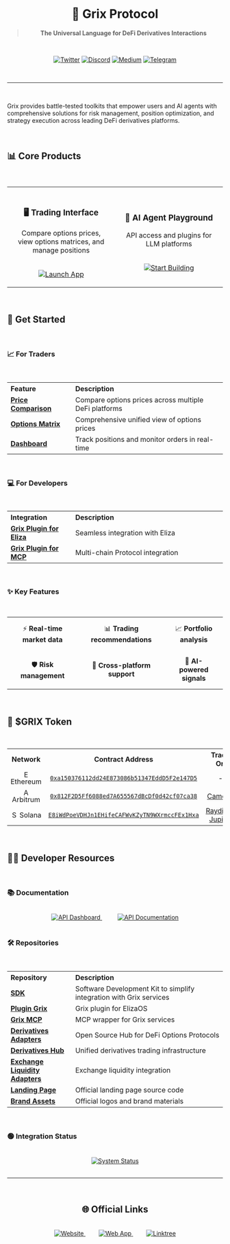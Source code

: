 # <div align="center">🔮 Grix Protocol</div>

<div align="center">

> **The Universal Language for DeFi Derivatives Interactions**

<br/>

[![Twitter](https://img.shields.io/badge/Twitter-1DA1F2?style=for-the-badge&logo=twitter&logoColor=white)](https://x.com/GrixFinance)
[![Discord](https://img.shields.io/badge/Discord-7289DA?style=for-the-badge&logo=discord&logoColor=white)](https://t.co/YPGAhKlcUV)
[![Medium](https://img.shields.io/badge/Medium-12100E?style=for-the-badge&logo=medium&logoColor=white)](https://medium.com/@grixfinance)
[![Telegram](https://img.shields.io/badge/Telegram-2CA5E0?style=for-the-badge&logo=telegram&logoColor=white)](https://t.me/grixfinance)

</div>

<br/>

---

<br/>

Grix provides battle-tested toolkits that empower users and AI agents with comprehensive solutions for risk management, position optimization, and strategy execution across leading DeFi derivatives platforms.

<br/>

## 📊 Core Products

<br/>

<table>
  <tr>
    <td width="50%" align="center" style="padding: 20px;">
      <h3>🖥️ Trading Interface</h3>
      <p>Compare options prices, view options matrices, and manage positions</p>
      <br/>
      <a href="https://app.grix.finance">
        <img src="https://img.shields.io/badge/Launch_App-2ea44f?style=for-the-badge&logo=app-store&logoColor=white" alt="Launch App">
      </a>
    </td>
    <td width="50%" align="center" style="padding: 20px;">
      <h3>🤖 AI Agent Playground</h3>
      <p>API access and plugins for LLM platforms</p>
      <br/>
      <a href="https://app.grix.finance/calypso/lobby">
        <img src="https://img.shields.io/badge/Start_Building-4A154B?style=for-the-badge&logo=code&logoColor=white" alt="Start Building">
      </a>
    </td>
  </tr>
</table>

<br/>

## 🚀 Get Started

<br/>

### 📈 For Traders

<br/>

<table>
  <tr>
    <th align="left" width="30%">Feature</th>
    <th align="left">Description</th>
  </tr>
  <tr>
    <td>
      <a href="https://app.grix.finance/trade?positionType=long&asset=BTC&optionType=call&tradeType=vanilla">
        <b>Price Comparison</b>
      </a>
    </td>
    <td>Compare options prices across multiple DeFi platforms</td>
  </tr>
  <tr>
    <td>
      <a href="https://app.grix.finance/optionsMatrix?asset=BTC&optionType=call">
        <b>Options Matrix</b>
      </a>
    </td>
    <td>Comprehensive unified view of options prices</td>
  </tr>
  <tr>
    <td>
      <a href="https://app.grix.finance/portfolio?ordersTableType=LiveOrders">
        <b>Dashboard</b>
      </a>
    </td>
    <td>Track positions and monitor orders in real-time</td>
  </tr>
</table>

<br/>

### 💻 For Developers

<br/>

<table>
  <tr>
    <th align="left" width="30%">Integration</th>
    <th align="left">Description</th>
  </tr>
  <tr>
    <td>
      <a href="https://github.com/grixprotocol/plugin-grix">
        <b>Grix Plugin for Eliza</b>
      </a>
    </td>
    <td>Seamless integration with Eliza</td>
  </tr>
  <tr>
    <td>
      <a href="https://github.com/grixprotocol/grix_mcp">
        <b>Grix Plugin for MCP</b>
      </a>
    </td>
    <td>Multi-chain Protocol integration</td>
  </tr>
</table>

<br/>

### ✨ Key Features

<br/>

<div align="center">
  <table>
    <tr>
      <td align="center" style="padding: 15px;">⚡ <b>Real-time market data</b></td>
      <td align="center" style="padding: 15px;">📊 <b>Trading recommendations</b></td>
      <td align="center" style="padding: 15px;">📈 <b>Portfolio analysis</b></td>
    </tr>
    <tr>
      <td align="center" style="padding: 15px;">🛡️ <b>Risk management</b></td>
      <td align="center" style="padding: 15px;">🔄 <b>Cross-platform support</b></td>
      <td align="center" style="padding: 15px;">🧠 <b>AI-powered signals</b></td>
    </tr>
  </table>
</div>

<br/>

## 💎 $GRIX Token

<br/>

<table>
  <tr>
    <th align="center" width="20%">Network</th>
    <th align="center" width="50%">Contract Address</th>
    <th align="center" width="30%">Trade On</th>
  </tr>
  <tr>
    <td align="center">
      <img src="https://ethereum.org/favicon-32x32.png" width="16" height="16" alt="ETH"> Ethereum
    </td>
    <td align="center">
      <code><a href="https://etherscan.io/token/0xa150376112dd24E873086b51347EddD5F2e147D5">0xa150376112dd24E873086b51347EddD5F2e147D5</a></code>
    </td>
    <td align="center">-</td>
  </tr>
  <tr>
    <td align="center">
      <img src="https://arbitrum.foundation/favicon.ico" width="16" height="16" alt="ARB"> Arbitrum
    </td>
    <td align="center">
      <code><a href="https://arbiscan.io/token/0x812F2D5Ff6088ed7A655567dBcDf0d42cf07ca38">0x812F2D5Ff6088ed7A655567dBcDf0d42cf07ca38</a></code>
    </td>
    <td align="center">
      <a href="https://app.camelot.exchange/?token2=0x812F2D5Ff6088ed7A655567dBcDf0d42cf07ca38&swap=v2">Camelot</a>
    </td>
  </tr>
  <tr>
    <td align="center">
      <img src="https://solana.com/favicon-32x32.png" width="16" height="16" alt="SOL"> Solana
    </td>
    <td align="center">
      <code><a href="https://solscan.io/token/E8iWdPoeVDHJn1EHifeCAFWvKZyTN9WXrmccFEx1Hxa">E8iWdPoeVDHJn1EHifeCAFWvKZyTN9WXrmccFEx1Hxa</a></code>
    </td>
    <td align="center">
      <a href="https://raydium.io/swap/?outputMint=E8iWdPoeVDHJn1EHifeCAFWvKZyTN9WXrmccFEx1Hxa&inputMint=sol">Raydium</a>, 
      <a href="https://jup.ag/swap/SOL-E8iWdPoeVDHJn1EHifeCAFWvKZyTN9WXrmccFEx1Hxa">Jupiter</a>
    </td>
  </tr>
</table>

<br/>

## 👨‍💻 Developer Resources

<br/>

### 📚 Documentation

<br/>

<div align="center">
  <a href="https://app.grix.finance/api" style="margin-right: 20px;">
    <img src="https://img.shields.io/badge/API_Dashboard-4A154B?style=for-the-badge&logo=api&logoColor=white" alt="API Dashboard">
  </a>
  &nbsp;&nbsp;&nbsp;
  <a href="https://grix.apidocumentation.com">
    <img src="https://img.shields.io/badge/API_Documentation-2496ED?style=for-the-badge&logo=read-the-docs&logoColor=white" alt="API Documentation">
  </a>
</div>

<br/>

### 🛠️ Repositories

<br/>

<table>
  <tr>
    <th align="left" width="30%">Repository</th>
    <th align="left">Description</th>
  </tr>
  <tr>
    <td>
      <a href="https://github.com/grixprotocol/sdk"><strong>SDK</strong></a>
    </td>
    <td>Software Development Kit to simplify integration with Grix services</td>
  </tr>
  <tr>
    <td>
      <a href="https://github.com/grixprotocol/plugin-grix"><strong>Plugin Grix</strong></a>
    </td>
    <td>Grix plugin for ElizaOS</td>
  </tr>
  <tr>
    <td>
      <a href="https://github.com/grixprotocol/grix-mcp"><strong>Grix MCP</strong></a>
    </td>
    <td>MCP wrapper for Grix services</td>
  </tr>
  <tr>
    <td>
      <a href="https://github.com/grixprotocol/derivatives-adapters"><strong>Derivatives Adapters</strong></a>
    </td>
    <td>Open Source Hub for DeFi Options Protocols</td>
  </tr>
  <tr>
    <td>
      <a href="https://github.com/grixprotocol/grix-derivatives-hub"><strong>Derivatives Hub</strong></a>
    </td>
    <td>Unified derivatives trading infrastructure</td>
  </tr>
  <tr>
    <td>
      <a href="https://github.com/grixprotocol/exchange-liquidity-adapters"><strong>Exchange Liquidity Adapters</strong></a>
    </td>
    <td>Exchange liquidity integration</td>
  </tr>
  <tr>
    <td>
      <a href="https://github.com/grixprotocol/landing-page"><strong>Landing Page</strong></a>
    </td>
    <td>Official landing page source code</td>
  </tr>
  <tr>
    <td>
      <a href="https://github.com/grixprotocol/brand-assets"><strong>Brand Assets</strong></a>
    </td>
    <td>Official logos and brand materials</td>
  </tr>
</table>

<br/>

### 🟢 Integration Status

<br/>

<div align="center">
  <a href="https://app.grix.finance/status">
    <img src="https://img.shields.io/badge/System_Status-Online-success?style=for-the-badge" alt="System Status">
  </a>
</div>

<br/>

---

<br/>

<div align="center">

## 🌐 Official Links

<br/>

<a href="https://grix.finance" style="margin-right: 15px;">
  <img src="https://img.shields.io/badge/Website-005571?style=for-the-badge&logo=world&logoColor=white" alt="Website">
</a>
&nbsp;&nbsp;&nbsp;
<a href="https://app.grix.finance" style="margin-right: 15px;">
  <img src="https://img.shields.io/badge/Web_App-2ea44f?style=for-the-badge&logo=app-store&logoColor=white" alt="Web App">
</a>
&nbsp;&nbsp;&nbsp;
<a href="https://linktr.ee/grixfinance">
  <img src="https://img.shields.io/badge/Linktree-39E09B?style=for-the-badge&logo=linktree&logoColor=white" alt="Linktree">
</a>

<br/>
<br/>

</div>
